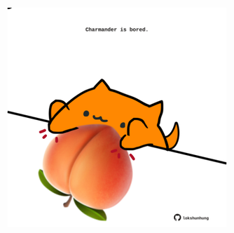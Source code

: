 <!-- built at 03/12/2023, 06:00:37 UTC -->
<p align="center">
  <img width="500" height="500" src="./ReadmeImage.svg">
</p>
